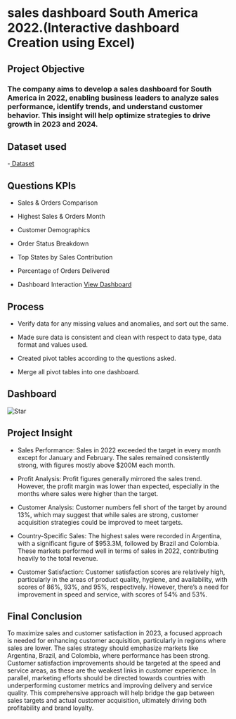 <h1> sales dashboard South America 2022.(Interactive dashboard Creation using Excel)</h1>

<h2>Project Objective </h2>

<h3>The company aims to develop a sales dashboard for South America in 2022, enabling business leaders to analyze sales performance, identify trends, and understand customer behavior. This insight will help optimize strategies to drive growth in 2023 and 2024.</h3>

<h2> Dataset used </h2>
-<a href="https://github.com/SelvaTharsan/Data-Analysis-Dashboard/blob/main/START-Dashboard.xlsx"> Dataset </a>
<h2>Questions KPIs </h2>

- Sales & Orders Comparison<br>

- Highest Sales & Orders Month<br>

- Customer Demographics<br>

- Order Status Breakdown<br>

- Top States by Sales Contribution<br>

- Percentage of Orders Delivered<br>

- Dashboard Interaction <a href="https://github.com/SelvaTharsan/Data-Analysis-Dashboard/blob/main/Star.png">View Dashboard</a>

<h2> Process </h2>

- Verify data for any missing values and anomalies, and sort out the same.

- Made sure data is consistent and clean with respect to data type, data format and values used.

- Created pivot tables according to the questions asked.

- Merge all pivot tables into one dashboard.

<h2>Dashboard</h2>

![Star](https://github.com/user-attachments/assets/9b6e936d-a36c-478e-b222-d3bcbcc2513a)


<h2>Project Insight</h2>

- Sales Performance: Sales in 2022 exceeded the target in every month except for January and February. The sales remained consistently strong, with figures mostly above $200M each month.

- Profit Analysis: Profit figures generally mirrored the sales trend. However, the profit margin was lower than expected, especially in the months where sales were higher than the target.

- Customer Analysis: Customer numbers fell short of the target by around 13%, which may suggest that while sales are strong, customer acquisition strategies could be improved to meet targets.
  
- Country-Specific Sales: The highest sales were recorded in Argentina, with a significant figure of $953.3M, followed by Brazil and Colombia. These markets performed well in terms of sales in 2022, contributing heavily to the total revenue.
  
- Customer Satisfaction: Customer satisfaction scores are relatively high, particularly in the areas of product quality, hygiene, and availability, with scores of 86%, 93%, and 95%, respectively. However, there’s a need for improvement in speed and service, with scores of 54% and 53%.

<h2>Final Conclusion</h2>

To maximize sales and customer satisfaction in 2023, a focused approach is needed for enhancing customer acquisition, particularly in regions where sales are lower. The sales strategy should emphasize markets like Argentina, Brazil, and Colombia, where performance has been strong. Customer satisfaction improvements should be targeted at the speed and service areas, as these are the weakest links in customer experience. In parallel, marketing efforts should be directed towards countries with underperforming customer metrics and improving delivery and service quality. This comprehensive approach will help bridge the gap between sales targets and actual customer acquisition, ultimately driving both profitability and brand loyalty.

